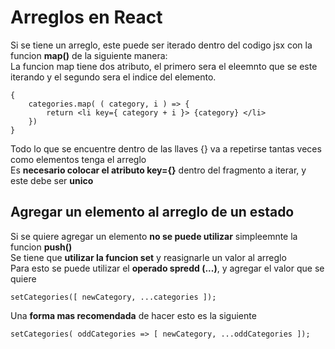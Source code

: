 

# Arreglos en React

Si se tiene un arreglo, este puede ser iterado dentro del codigo jsx con la funcion **map()** de la siguiente manera:\
La funcion map tiene dos atributo, el primero sera el eleemnto que se este iterando y el segundo sera el indice del elemento.

    { 
        categories.map( ( category, i ) => {
            return <li key={ category + i }> {category} </li>
        })
    }

Todo lo que se encuentre dentro de las llaves {} va a repetirse tantas veces como elementos tenga el arreglo\
Es **necesario colocar el atributo key={}** dentro del fragmento a iterar, y este debe ser **unico**

## Agregar un elemento al arreglo de un estado

Si se quiere agregar un elemento **no se puede utilizar** simpleemnte la funcion **push()**\
Se tiene que **utilizar la funcion set** y reasignarle un valor al arreglo\
Para esto se puede utilizar el **operado spredd (...)**, y agregar el valor que se quiere

    setCategories([ newCategory, ...categories ]);

Una **forma mas recomendada** de hacer esto es la siguiente

    setCategories( oddCategories => [ newCategory, ...oddCategories ]);




